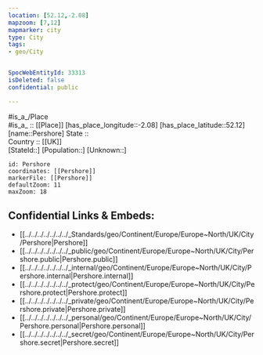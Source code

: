```yaml
---
location: [52.12,-2.08] 
mapzoom: [7,12] 
mapmarker: city 
type: City
tags:
- geo/City


SpocWebEntityId: 33313
isDeleted: false
confidential: public

---
```

#is_a_/Place  
#is_a_ :: [[Place]] 
[has_place_longitude::-2.08] 
[has_place_latitude::52.12] 
[name::Pershore] 
State ::  
Country :: [[UK]]  
[StateId::] 
[Population::] 
[Unknown::] 


```leaflet
id: Pershore
coordinates: [[Pershore]] 
markerFile: [[Pershore]] 
defaultZoom: 11 
maxZoom: 18
```


## Confidential Links & Embeds: 
- [[../../../../../../../_Standards/geo/Continent/Europe/Europe~North/UK/City/Pershore|Pershore]] 
- [[../../../../../../../_public/geo/Continent/Europe/Europe~North/UK/City/Pershore.public|Pershore.public]] 
- [[../../../../../../../_internal/geo/Continent/Europe/Europe~North/UK/City/Pershore.internal|Pershore.internal]] 
- [[../../../../../../../_protect/geo/Continent/Europe/Europe~North/UK/City/Pershore.protect|Pershore.protect]] 
- [[../../../../../../../_private/geo/Continent/Europe/Europe~North/UK/City/Pershore.private|Pershore.private]] 
- [[../../../../../../../_personal/geo/Continent/Europe/Europe~North/UK/City/Pershore.personal|Pershore.personal]] 
- [[../../../../../../../_secret/geo/Continent/Europe/Europe~North/UK/City/Pershore.secret|Pershore.secret]] 
